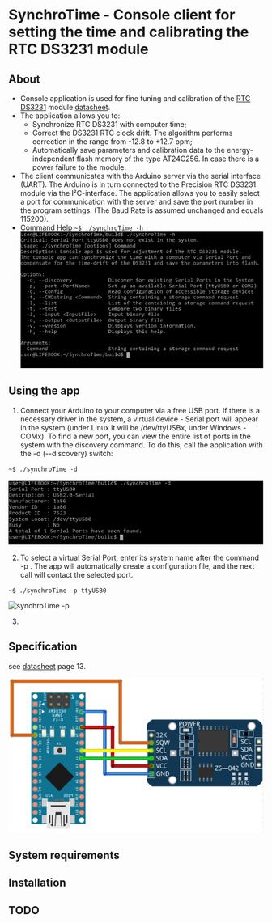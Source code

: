 # SynchroTime - Console client for setting the time and calibrating the RTC DS3231 module

## About

 * Console application is used for fine tuning and calibration of the [RTC DS3231](https://create.arduino.cc/projecthub/MisterBotBreak/how-to-use-a-real-time-clock-module-ds3231-bc90fe) module [datasheet](https://datasheets.maximintegrated.com/en/ds/DS3231.pdf).
 * The application allows you to:
   * Synchronize RTC DS3231 with computer time;
   * Correct the DS3231 RTC clock drift. The algorithm performs correction in the range from -12.8 to +12.7 ppm;
   * Automatically save parameters and calibration data to the energy-independent flash memory of the type AT24C256. In case there is a power failure to the module.
 * The client communicates with the Arduino server via the serial interface (UART). The Arduino is in turn connected to the Precision RTC DS3231 module via the I²C-interface. The application allows you to easily select a port for communication with the server and save the port number in the program settings. (The Baud Rate is assumed unchanged and equals 115200).
 * Command Help 
`
~$ ./synchroTime -h
`
![synchroTime -h](images/consoleApp_About.png)

## Using the app

1. Connect your Arduino to your computer via a free USB port. If there is a necessary driver in the system, a virtual device - Serial port will appear in the system (under Linux it will be /dev/ttyUSBx, under Windows - COMx).
 To find a new port, you can view the entire list of ports in the system with the discovery command. To do this, call the application with the -d (--discovery) switch:
```
~$ ./synchroTime -d 
```
![synchroTime -d](images/consoleApp_Discovery.png)
 
2. To select a virtual Serial Port, enter its system name after the command -p <portName>. The app will automatically create a configuration file, and the next call will contact the selected port.
```
~$ ./synchroTime -p ttyUSB0 
```
![synchroTime -p](images/consoleApp_SetPort)

3.

## Specification

see [datasheet](https://datasheets.maximintegrated.com/en/ds/DS3231.pdf) page 13.

![circuit](images/Steckplatine_DS3231.png)

## System requirements

## Installation

## TODO

